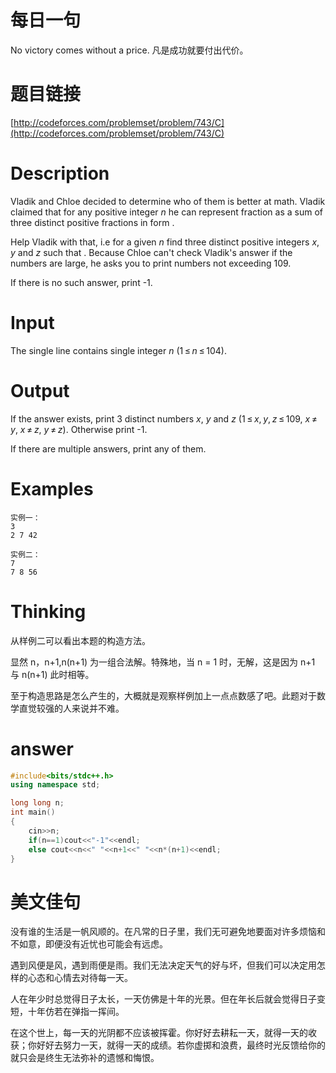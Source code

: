 # 每日一句
No victory comes without a price.
凡是成功就要付出代价。

# 题目链接

[http://codeforces.com/problemset/problem/743/C](http://codeforces.com/problemset/problem/743/C)

# Description

Vladik and Chloe decided to determine who of them is better at math. Vladik claimed that for any positive integer *n* he can represent fraction  as a sum of three distinct positive fractions in form .

Help Vladik with that, i.e for a given *n* find three distinct positive integers *x*, *y* and *z* such that . Because Chloe can't check Vladik's answer if the numbers are large, he asks you to print numbers not exceeding 109.

If there is no such answer, print -1.

# Input

The single line contains single integer *n* (1 ≤ *n* ≤ 104).


# Output

If the answer exists, print 3 distinct numbers *x*, *y* and *z* (1 ≤ *x*, *y*, *z* ≤ 109, *x* ≠ *y*, *x* ≠ *z*, *y* ≠ *z*). Otherwise print -1.

If there are multiple answers, print any of them.

# Examples

```text
实例一：
3
2 7 42

实例二：
7
7 8 56

```



# Thinking

从样例二可以看出本题的构造方法。

显然 n，n+1,n(n+1) 为一组合法解。特殊地，当 n = 1 时，无解，这是因为 n+1 与 n(n+1) 此时相等。

至于构造思路是怎么产生的，大概就是观察样例加上一点点数感了吧。此题对于数学直觉较强的人来说并不难。

# answer

```C++
#include<bits/stdc++.h>
using namespace std;

long long n;
int main()
{
    cin>>n;
    if(n==1)cout<<"-1"<<endl;
    else cout<<n<<" "<<n+1<<" "<<n*(n+1)<<endl;
}
```

# 美文佳句
没有谁的生活是一帆风顺的。在凡常的日子里，我们无可避免地要面对许多烦恼和不如意，即便没有近忧也可能会有远虑。

遇到风便是风，遇到雨便是雨。我们无法决定天气的好与坏，但我们可以决定用怎样的心态和心情去对待每一天。

人在年少时总觉得日子太长，一天仿佛是十年的光景。但在年长后就会觉得日子变短，十年仿若在弹指一挥间。

在这个世上，每一天的光阴都不应该被挥霍。你好好去耕耘一天，就得一天的收获；你好好去努力一天，就得一天的成绩。若你虚掷和浪费，最终时光反馈给你的就只会是终生无法弥补的遗憾和悔恨。
